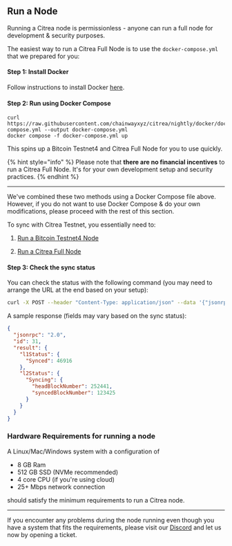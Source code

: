 ## Run a Node

Running a Citrea node is permissionless - anyone can run a full node for development & security purposes.

The easiest way to run a Citrea Full Node is to use the `docker-compose.yml` that we prepared for you:

#### Step 1: Install Docker

Follow instructions to install Docker [here](https://docs.docker.com/engine/install/).

#### Step 2: Run using Docker Compose

```
curl https://raw.githubusercontent.com/chainwayxyz/citrea/nightly/docker/docker-compose.yml --output docker-compose.yml
docker compose -f docker-compose.yml up
```

This spins up a Bitcoin Testnet4 and Citrea Full Node for you to use quickly.

{% hint style="info" %}
Please note that **there are no financial incentives** to run a Citrea Full Node. It's for your own development setup and security practices.
{% endhint %}

------

We've combined these two methods using a Docker Compose file above. However, if you do not want to use Docker Compose & do your own modifications, please proceed with the rest of this section.

To sync with Citrea Testnet, you essentially need to:

1) [Run a Bitcoin Testnet4 Node](./bitcoin-testnet4/README.md)

2) [Run a Citrea Full Node](./citrea-testnet/README.md)

#### Step 3: Check the sync status

You can check the status with the following command (you may need to arrange the URL at the end based on your setup):

```sh
curl -X POST --header "Content-Type: application/json" --data '{"jsonrpc":"2.0","method":"citrea_syncStatus","params":[], "id":31}' http://0.0.0.0:8080
```

A sample response (fields may vary based on the sync status):

```json
{
  "jsonrpc": "2.0",
  "id": 31,
  "result": {
    "l1Status": {
      "Synced": 46916
    },
    "l2Status": {
      "Syncing": {
        "headBlockNumber": 252441,
        "syncedBlockNumber": 123425
      }
    }
  }
}
```

### Hardware Requirements for running a node

A Linux/Mac/Windows system with a configuration of

- 8 GB Ram
- 512 GB SSD (NVMe recommended)
- 4 core CPU (if you're using cloud)
- 25+ Mbps network connection

should satisfy the minimum requirements to run a Citrea node.

-----

If you encounter any problems during the node running even though you have a system that fits the requirements, please visit our [Discord](https://discord.gg/citrea) and let us now by opening a ticket.
